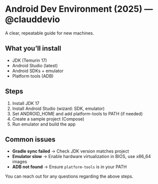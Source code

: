 # Android Dev Environment (2025) — @clauddevio

A clear, repeatable guide for new machines.

## What you’ll install
- JDK (Temurin 17)
- Android Studio (latest)
- Android SDKs + emulator
- Platform tools (ADB)

## Steps
1. Install JDK 17
2. Install Android Studio (wizard: SDK, emulator)
3. Set ANDROID_HOME and add platform-tools to PATH (if needed)
4. Create a sample project (Compose)
5. Run emulator and build the app

## Common issues
- **Gradle sync failed** → Check JDK version matches project
- **Emulator slow** → Enable hardware virtualization in BIOS, use x86_64 images
- **ADB not found** → Ensure `platform-tools` is in your PATH

You can reach out for any questions regarding the above steps.
